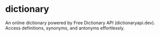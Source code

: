 # dictionary
An online dictionary powered by Free Dictionary API (dictionaryapi.dev). Access definitions, synonyms, and antonyms effortlessly.

